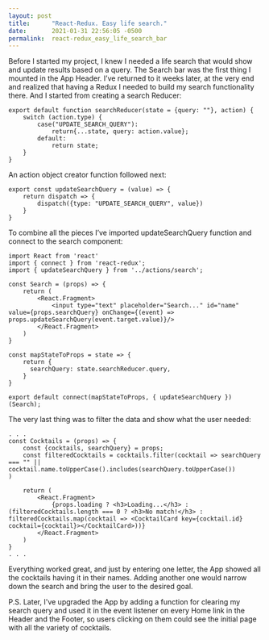 ```yaml
---
layout: post
title:      "React-Redux. Easy life search."
date:       2021-01-31 22:56:05 -0500
permalink:  react-redux_easy_life_search_bar
---
```



Before I started my project, I knew I needed a life search that would show and update results based on a query. The Search bar was the first thing I mounted in the App Header. 
I’ve returned to it weeks later, at the very end and realized that having a Redux I needed to build my search functionality there. And I started from creating a search Reducer:

```
export default function searchReducer(state = {query: ""}, action) {
    switch (action.type) {
        case("UPDATE_SEARCH_QUERY"):
            return{...state, query: action.value};
        default:
            return state;
    }
}
```
An action object creator function followed next:
```
export const updateSearchQuery = (value) => {
    return dispatch => {
        dispatch({type: "UPDATE_SEARCH_QUERY", value})
    }
}
```
To combine all the pieces I’ve imported updateSearchQuery function and connect to the search component:
```
import React from 'react'
import { connect } from 'react-redux';
import { updateSearchQuery } from '../actions/search';

const Search = (props) => {
    return (
        <React.Fragment>
            <input type="text" placeholder="Search..." id="name" value={props.searchQuery} onChange={(event) => props.updateSearchQuery(event.target.value)}/>
        </React.Fragment>
    )
}

const mapStateToProps = state => {
    return {
      searchQuery: state.searchReducer.query,
    }
}

export default connect(mapStateToProps, { updateSearchQuery })(Search);
```
The very last thing was to filter the data and show what the user needed:
```
. . . 
const Cocktails = (props) => {
    const {cocktails, searchQuery} = props;
    const filteredCocktails = cocktails.filter(cocktail => searchQuery === "" || cocktail.name.toUpperCase().includes(searchQuery.toUpperCase())
)

    return (
        <React.Fragment>
            {props.loading ? <h3>Loading...</h3> : (filteredCocktails.length === 0 ? <h3>No match!</h3> : filteredCocktails.map(cocktail => <CocktailCard key={cocktail.id} cocktail={cocktail}></CocktailCard>))}
        </React.Fragment>
    )
}
. . .
```
Everything worked great, and just by entering one letter, the App showed all the cocktails having it in their names. Adding another one would narrow down the search and bring the user to the desired goal.

P.S. Later, I've upgraded the App by adding a function for clearing my search query and used it in the event listener on every Home link in the Header and the Footer, so users clicking on them could see the initial page with all the variety of cocktails.  



